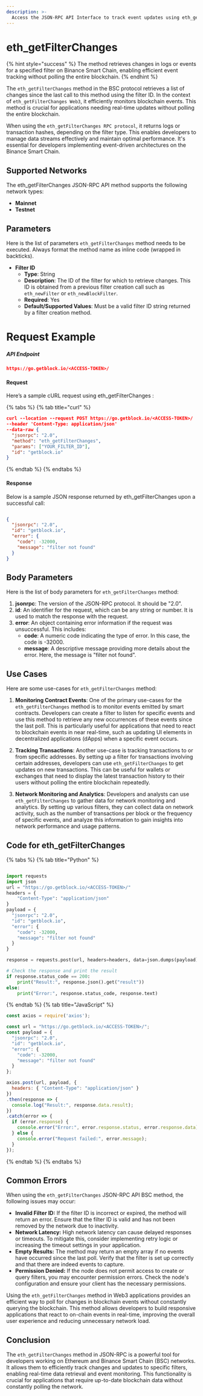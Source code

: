 ```yaml
---
description: >-
  Access the JSON-RPC API Interface to track event updates using eth_getFilterChanges in the BSC protocol, ensuring efficient data retrieval.
---
```


# eth_getFilterChanges

{% hint style="success" %}
The method retrieves changes in logs or events for a specified filter on Binance Smart Chain, enabling efficient event tracking without polling the entire blockchain.&#x20;
{% endhint %}

The `eth_getFilterChanges` method in the BSC protocol retrieves a list of changes since the last call to this method using the filter ID. In the context of `eth_getFilterChanges Web3`, it efficiently monitors blockchain events. This method is crucial for applications needing real-time updates without polling the entire blockchain.

When using the `eth_getFilterChanges RPC protocol`, it returns logs or transaction hashes, depending on the filter type. This enables developers to manage data streams effectively and maintain optimal performance. It's essential for developers implementing event-driven architectures on the Binance Smart Chain.

## Supported Networks

The eth_getFilterChanges JSON-RPC API method supports the following network types:
- **Mainnet**
- **Testnet**

## Parameters

Here is the list of parameters `eth_getFilterChanges` method needs to be executed. Always format the method name as inline code (wrapped in backticks).

- **Filter ID**
  - **Type**: String
  - **Description**: The ID of the filter for which to retrieve changes. This ID is obtained from a previous filter creation call such as `eth_newFilter` or `eth_newBlockFilter`.
  - **Required**: Yes
  - **Default/Supported Values**: Must be a valid filter ID string returned by a filter creation method.

# Request Example

##### API Endpoint

```json
https://go.getblock.io/<ACCESS-TOKEN>/
```


#### Request

Here’s a sample cURL request using eth_getFilterChanges :

{% tabs %}
{% tab title="curl" %}
```json
curl --location --request POST https://go.getblock.io/<ACCESS-TOKEN>/
--header 'Content-Type: application/json' 
--data-raw {
  "jsonrpc": "2.0",
  "method": "eth_getFilterChanges",
  "params": ["YOUR_FILTER_ID"],
  "id": "getblock.io"
}
```
{% endtab %}
{% endtabs %}

#### Response

Below is a sample JSON response returned by eth_getFilterChanges upon a successful call:

```json

{
  "jsonrpc": "2.0",
  "id": "getblock.io",
  "error": {
    "code": -32000,
    "message": "filter not found"
  }
}

```

## Body Parameters

Here is the list of body parameters for `eth_getFilterChanges` method:

1. **jsonrpc**: The version of the JSON-RPC protocol. It should be "2.0".
2. **id**: An identifier for the request, which can be any string or number. It is used to match the response with the request.
3. **error**: An object containing error information if the request was unsuccessful. This includes:
   - **code**: A numeric code indicating the type of error. In this case, the code is -32000.
   - **message**: A descriptive message providing more details about the error. Here, the message is "filter not found".

## Use Cases

Here are some use-cases for `eth_getFilterChanges` method:

1. **Monitoring Contract Events**: One of the primary use-cases for the `eth_getFilterChanges` method is to monitor events emitted by smart contracts. Developers can create a filter to listen for specific events and use this method to retrieve any new occurrences of these events since the last poll. This is particularly useful for applications that need to react to blockchain events in near real-time, such as updating UI elements in decentralized applications (dApps) when a specific event occurs.

2. **Tracking Transactions**: Another use-case is tracking transactions to or from specific addresses. By setting up a filter for transactions involving certain addresses, developers can use `eth_getFilterChanges` to get updates on new transactions. This can be useful for wallets or exchanges that need to display the latest transaction history to their users without polling the entire blockchain repeatedly.

3. **Network Monitoring and Analytics**: Developers and analysts can use `eth_getFilterChanges` to gather data for network monitoring and analytics. By setting up various filters, they can collect data on network activity, such as the number of transactions per block or the frequency of specific events, and analyze this information to gain insights into network performance and usage patterns.

## Code for eth_getFilterChanges

{% tabs %}
{% tab title="Python" %}
```python

import requests
import json
url = "https://go.getblock.io/<ACCESS-TOKEN>/"
headers = {
    "Content-Type": "application/json"
}
payload = {
  "jsonrpc": "2.0",
  "id": "getblock.io",
  "error": {
    "code": -32000,
    "message": "filter not found"
  }
}

response = requests.post(url, headers=headers, data=json.dumps(payload))

# Check the response and print the result
if response.status_code == 200:
    print("Result:", response.json().get("result"))
else:
    print("Error:", response.status_code, response.text)

```
{% endtab %}
{% tab title="JavaScript" %}
```javascript
const axios = require('axios');

const url = "https://go.getblock.io/<ACCESS-TOKEN>/";
const payload = {
  "jsonrpc": "2.0",
  "id": "getblock.io",
  "error": {
    "code": -32000,
    "message": "filter not found"
  }
};

axios.post(url, payload, {
  headers: { "Content-Type": "application/json" }
})
.then(response => {
  console.log("Result:", response.data.result);
})
.catch(error => {
  if (error.response) {
    console.error("Error:", error.response.status, error.response.data);
  } else {
    console.error("Request failed:", error.message);
  }
});
```
{% endtab %}
{% endtabs %}

## Common Errors

When using the `eth_getFilterChanges` JSON-RPC API BSC method, the following issues may occur:
- **Invalid Filter ID:** If the filter ID is incorrect or expired, the method will return an error. Ensure that the filter ID is valid and has not been removed by the network due to inactivity.
- **Network Latency:** High network latency can cause delayed responses or timeouts. To mitigate this, consider implementing retry logic or increasing the timeout settings in your application.
- **Empty Results:** The method may return an empty array if no events have occurred since the last poll. Verify that the filter is set up correctly and that there are indeed events to capture.
- **Permission Denied:** If the node does not permit access to create or query filters, you may encounter permission errors. Check the node's configuration and ensure your client has the necessary permissions.

Using the `eth_getFilterChanges` method in Web3 applications provides an efficient way to poll for changes in blockchain events without constantly querying the blockchain. This method allows developers to build responsive applications that react to on-chain events in real-time, improving the overall user experience and reducing unnecessary network load.

## Conclusion

The `eth_getFilterChanges` method in JSON-RPC is a powerful tool for developers working on Ethereum and Binance Smart Chain (BSC) networks. It allows them to efficiently track changes and updates to specific filters, enabling real-time data retrieval and event monitoring. This functionality is crucial for applications that require up-to-date blockchain data without constantly polling the network.
